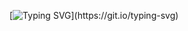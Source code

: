 [![Typing SVG](https://readme-typing-svg.demolab.com?font=Syne+Mono&duration=2000&pause=50&center=true&vCenter=true&multiline=true&repeat=false&width=435&height=200&lines=Hi%2C+I+am+Roy.;High+School+Student.;Check+out+my+repositories.;Have+a+nice+day!)](https://git.io/typing-svg)
